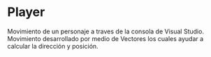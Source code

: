 # Player
Movimiento de un personaje a traves de la consola de Visual Studio.
Movimiento desarrollado por medio de Vectores los cuales ayudar a calcular la dirección y posición.
